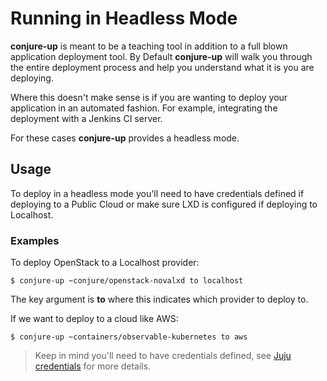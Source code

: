 # Running in Headless Mode

**conjure-up** is meant to be a teaching tool in addition to a full blown
application deployment tool. By Default **conjure-up** will walk you through the
entire deployment process and help you understand what it is you are deploying.

Where this doesn't make sense is if you are wanting to deploy your application
in an automated fashion. For example, integrating the deployment with a Jenkins
CI server.

For these cases **conjure-up** provides a headless mode.

## Usage

To deploy in a headless mode you'll need to have credentials defined if
deploying to a Public Cloud or make sure LXD is configured if deploying to
Localhost.

### Examples

To deploy OpenStack to a Localhost provider:

```
$ conjure-up ~conjure/openstack-novalxd to localhost
```

The key argument is **to** where this indicates which provider to deploy to.

If we want to deploy to a cloud like AWS:

```
$ conjure-up ~containers/observable-kubernetes to aws
```

> Keep in mind you'll need to have credentials defined, see
> [Juju credentials](https://jujucharms.com/docs/devel/credentials) for more
> details.
